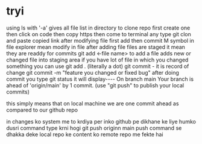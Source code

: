 # tryi
using ls with '-a' gives all file list in directory
to clone repo first create one then click on code then copy https then come to terminal any type git clon and paste copied link
after modifying file first add then commit 
M symbol in file explorer mean modify in file 
after adding file files are staged it mean they are readdy for commits 
git add <-file name> to add a file adds new or changed file into staging area
if you have lot of file in which you changed something you can use git add . (literally a dot)
git commit - it is record of change 
git commit -m "feature you changed or fixed bug"
after doing commit you type git status it will display----
On branch main
Your branch is ahead of 'origin/main' by 1 commit.
  (use "git push" to publish your local commits)

this simply means that on local machine we are one commit ahead as compared to our github repo

in changes ko system me to krdiya per inko github pe dikhane ke liye humko dusri command type krni hogi
git push originn main
push command se dhakka deke local repo ke content ko remote repo me fekte hai
